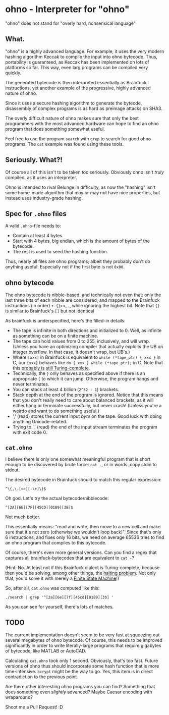 # ohno - Interpreter for "ohno"

"ohno" does not stand for "overly hard, nonsensical language"


## What.

"ohno" is a highly advanced language.  For example, it uses the very
modern hashing algorithm Keccak to compile the input into ohno
bytecode.  Thus, portability is guaranteed, as Keccak has been
implemented on lots of platforms so far.  This way, even larg programs
can be compiled very quickly.

The generated bytecode is then interpreted essentially as Brainfuck
instructions, yet another example of the progressive, highly advanced
nature of ohno.

Since it uses a secure hashing algorithm to generate the byteode,
disassembly of complex programs is as hard as preimage attacks on SHA3.

The overly difficult nature of ohno makes sure that only the best
programmers with the most advanced hardware can hope to find an ohno
program that does something somewhat useful.

Feel free to use the program `search` with `grep` to search for good
ohno programs.  The `cat` example was found using these tools.


## Seriously. What?!

Of course all of this isn't to be taken too seriously.  Obviously ohno
isn't *truly* compiled, as it uses an interpreter.

Ohno is intended to rival Belunge in difficulty, as now the "hashing"
isn't some home-made algorithm that may or may not have nice
properties, but instead uses industry-grade hashing.


## Spec for `.ohno` files

A valid `.ohno`-file needs to:
- Contain at least 4 bytes
- Start with 4 bytes, big endian, which is the amount of bytes of the bytecode.
- The rest is used to seed the hashing function.

Thus, nearly all files are ohno programs; albeit they probably don't do
anything useful.  Especially not if the first byte is not `0x00`.


## ohno bytecode

The ohno bytecode is nibble-based, and technically not even that: only
the last three bits of each nibble are considered, and mapped to the
Brainfuck instructions (in order) `+-{}><,.`, while ignoring the
highest bit.  Note that `{}` is similar to Brainfuck's `[]` but not identical

As brainfuck is underspecified, here's the filled-in details:
- The tape is infinite in both directions and initialized to 0.
  Well, as infinite as something can be on a finite machine.
- The tape can hold values from 0 to 255, inclusively, and will wrap.
  (Unless you have an optimizing compiler that actually exploits the UB
  on integer overflow.  In that case, it doesn't wrap, but UB's.)
- Where `[xxx]` in Brainfuck is equivalent to `while (*tape_ptr) { xxx }` in C,
  our `{xxx}` behaves like `do { xxx } while (*tape_ptr);` in C.  Note that this
  [probably is](http://cs.stackexchange.com/q/47603)
  [still Turing-complete](http://cs.stackexchange.com/a/33711).
- Technically, the `}` only behaves as specified above if there is an
  appropriate `{` to which it can jump.  Otherwise, the program hangs
  and never terminates.
- You can stack at least 4 billion (`2^32 - 1`) brackets.
- Stack depth at the end of the program is ignored.  Notice that this
  means that you don't really need to care about balanced brackets, as it
  will either hang or terminate successfully, but never crash!
  (Unless you're a weirdo and want to do something useful.)
- ',' (read) stores the current input *byte* on the tape.  Good luck with
  doing anything Unicode-related.
- Trying to ',' (read) the end of the input stream terminates the program
  with exit code 0.


## `cat.ohno`

I believe there is only one somewhat meaningful program that is short
enough to be discovered by brute force:  `cat -`, or in words:
copy stdin to stdout.

The desired bytecode in Brainfuck should to match this regular expression:
```
^\{,\.[<>][-\+]\}$
```
Oh god.  Let's try the actual bytecode/nibblecode:
```
^[2A][6E][7F][45CD][0189][3B]$
```
Not much better.

This essentially means: "read and write, then move to a new cell and
make sure that it's not zero (otherwise we wouldn't loop back)".  Since
that's only 6 instructions, and fixes only 16 bits, we need on average
65536 tries to find an ohno program that compiles to this bytecode.

Of course, there's even more general versions.  Can you find a regex
that captures all brainfuck-bytecodes that are equivalent to `cat -`?

(Hint:  No.  At least not if this Brainfuck dialect is Turing-complete,
because then you'd be solving, among other things, the [halting
problem](https://en.wikipedia.org/wiki/Halting_problem).  Not only
that, you'd solve it with merely a [Finite State
Machine](https://en.wikipedia.org/wiki/Regular_expression#Expressive_power_and_compactness)!)

So, after all, `cat.ohno` was computed like this:
```
./search | grep '^[2a][6e][7f][45cd][0189][3b] '
```
As you can see for yourself, there's lots of matches.


## TODO

The current implementation doesn't seem to be very fast at squeezing
out several megabytes of ohno bytecode.  Of course, this needs to be
improved significantly in order to write literally-large programs that
require gigabytes of bytecode, like MATLAB or AutoCAD.

Calculating `cat.ohno` took only 1 second.  Obviously, that's too
fast.  Future versions of ohno thus should incorporate some hash
function that is more time-intensive.  `bcrypt` might be the way to go.
Yes, this item is in direct contradiction to the previous point.

Are there other interesting ohno programs you can find?  Something that
does something even *slightly* advanced?  Maybe Caesar encoding with
wraparound?

Shoot me a Pull Request! :D
